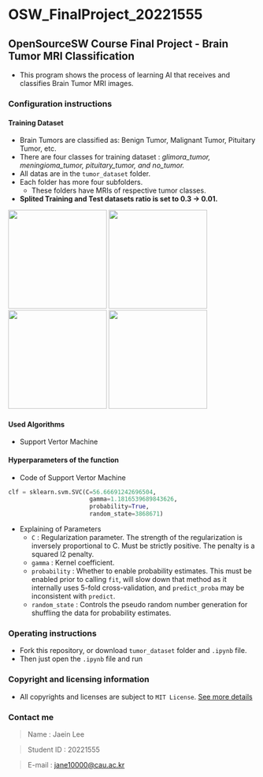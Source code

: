 # OSW_FinalProject_20221555
## OpenSourceSW Course Final Project - Brain Tumor MRI Classification
* This program shows the process of learning AI that receives and classifies Brain Tumor MRI images.
### Configuration instructions
#### Training Dataset
* Brain Tumors are classified as: Benign Tumor, Malignant Tumor, Pituitary Tumor, etc.
* There are four classes for training dataset : _glimora_tumor, meningioma_tumor, pituitary_tumor, and no_tumor._
* All datas are in the `tumor_dataset` folder.
* Each folder has more four subfolders.
  * These folders have MRIs of respective tumor classes.
* **Splited Training and Test datasets ratio is set to 0.3 -> 0.01.** 

<left><img src="https://user-images.githubusercontent.com/115198461/208063269-acc76837-3b9f-4dd1-bea7-569d36010f82.jpg" width=200 height=200> 
<img src="https://user-images.githubusercontent.com/115198461/208063306-bc1f2c0b-9d44-4492-80be-e30179872455.jpg" width=200 height=200> 
<img src="https://user-images.githubusercontent.com/115198461/208063366-48474eb8-25f8-494b-9cbb-45f1e61b6a25.jpg" width=200 height=200> 
<img src="https://user-images.githubusercontent.com/115198461/208063340-37b5a445-2151-4e51-9b98-588c515d5b9f.jpg" width=200 height=200> </left>
  
#### Used Algorithms
* Support Vertor Machine
  
#### Hyperparameters of the function
* Code of Support Vertor Machine 
```Python
clf = sklearn.svm.SVC(C=56.66691242696504,
                       gamma=1.1816539689843626,
                       probability=True,
                       random_state=3868671)
```
* Explaining of Parameters
  - `C` : Regularization parameter. The strength of the regularization is inversely proportional to C. Must be strictly positive. The penalty is a squared l2 penalty.
  - `gamma` : Kernel coefficient.
  - `probability` : Whether to enable probability estimates. This must be enabled prior to calling `fit`, will slow down that method as it internally uses 5-fold cross-validation, and `predict_proba` may be inconsistent with `predict`.
  - `random_state` : Controls the pseudo random number generation for shuffling the data for probability estimates.

### Operating instructions
* Fork this repository, or download `tumor_dataset` folder and `.ipynb` file.
* Then just open the `.ipynb` file and run
### Copyright and licensing information
* All copyrights and licenses are subject to `MIT License`.
[See more details](https://github.com/Gamejoongsa/OSW_FinalProject_20221555/blob/master/LICENSE)
### Contact me
> Name : Jaein Lee

> Student ID : 20221555

> E-mail : jane10000@cau.ac.kr
